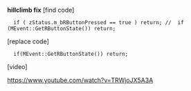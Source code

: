 <b> hillclimb fix</b>
[find code]

      if ( zStatus.m_bRButtonPressed == true ) return; //  if (MEvent::GetRButtonState()) return;

[replace code]

      if(MEvent::GetRButtonState()) return;

[video] <br>

https://www.youtube.com/watch?v=TRWjoJX5A3A
